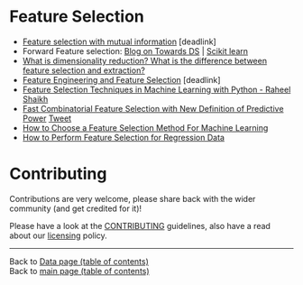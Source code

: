 # Feature Selection

- [Feature selection with mutual information](http://www.simafore.com/blog/bid/105347/Feature-selection-with-mutual-information-Part-2-PCA-disadvantages) [deadlink]
- Forward Feature selection: [Blog on Towards DS](https://towardsdatascience.com/feature-importance-and-forward-feature-selection-752638849962) | [Scikit learn](https://mikulskibartosz.name/forward-feature-selection-in-scikit-learn-f6476e474ddd)
- [What is dimensionality reduction? What is the difference between feature selection and extraction?](https://datascience.stackexchange.com/questions/130/what-is-dimensionality-reduction-what-is-the-difference-between-feature-selecti)
- [Feature Engineering and Feature Selection](https://media.licdn.com/dms/document/C511FAQF45u2wk4WYKQ/feedshare-document-pdf-analyzed/0?e=1570834800&v=beta&t=lNVqtm3JJYvvPHpsl0uc6mZJjVGWgJ8Toz29tNJA4GI) [deadlink]
- [Feature Selection Techniques in Machine Learning with Python - Raheel Shaikh](https://www.linkedin.com/posts/vipulppatel_feature-selection-techniques-in-ml-with-python-ugcPost-6603482535081062400-3ZH9)
- [Fast Combinatorial Feature Selection with New Definition of Predictive Power](https://www.datasciencecentral.com/profiles/blogs/feature-selection-based-on-predictive-power) [Tweet](https://twitter.com/analyticbridge/status/1237759942544822272)
- [How to Choose a Feature Selection Method For Machine Learning](https://machinelearningmastery.com/feature-selection-with-real-and-categorical-data/)
- [How to Perform Feature Selection for Regression Data](https://machinelearningmastery.com/feature-selection-for-regression-data/)

# Contributing

Contributions are very welcome, please share back with the wider community (and get credited for it)!

Please have a look at the [CONTRIBUTING](../CONTRIBUTING.md) guidelines, also have a read about our [licensing](../LICENSE.md) policy.

---

Back to [Data page (table of contents)](README.md)</br>
Back to [main page (table of contents)](../README.md)
